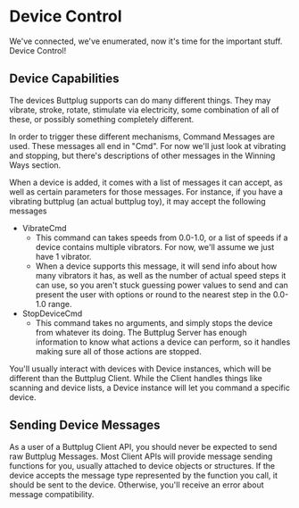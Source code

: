 # Device Control

We've connected, we've enumerated, now it's time for the important stuff. Device Control!

## Device Capabilities

The devices Buttplug supports can do many different things. They may vibrate, stroke, rotate, stimulate via electricity, some combination of all of these, or possibly something completely different.

In order to trigger these different mechanisms, Command Messages are used. These messages all end in "Cmd". For now we'll just look at vibrating and stopping, but there's descriptions of other messages in the Winning Ways section.

When a device is added, it comes with a list of messages it can accept, as well as certain parameters for those messages. For instance, if you have a vibrating buttplug (an actual buttplug toy), it may accept the following messages

- VibrateCmd
  - This command can takes speeds from 0.0-1.0, or a list of speeds if a device contains multiple vibrators. For now, we'll assume we just have 1 vibrator.
  - When a device supports this message, it will send info about how many vibrators it has, as well as the number of actual speed steps it can use, so you aren't stuck guessing power values to send and can present the user with options or round to the nearest step in the 0.0-1.0 range.
- StopDeviceCmd
  - This command takes no arguments, and simply stops the device from whatever its doing. The Buttplug Server has enough information to know what actions a device can perform, so it handles making sure all of those actions are stopped.

You'll usually interact with devices with Device instances, which will be different than the Buttplug Client. While the Client handles things like scanning and device lists, a Device instance will let you command a specific device.

## Sending Device Messages

As a user of a Buttplug Client API, you should never be expected to send raw Buttplug Messages. Most Client APIs will provide message sending functions for you, usually attached to device objects or structures. If the device accepts the message type represented by the function you call, it should be sent to the device. Otherwise, you'll receive an error about message compatibility.

<CodeSwitcher :languages="{rust:'Rust', csharp:'C#', js: 'Javascript'}">
<template v-slot:rust>

<<< @/examples/rust/src/bin/device_control.rs

</template>
<template v-slot:csharp>

<<< @/examples/csharp/DeviceControlExample/Program.cs

</template>
<template v-slot:js>

<<< @/examples/javascript/device-config-example.js
</template>
</CodeSwitcher>
